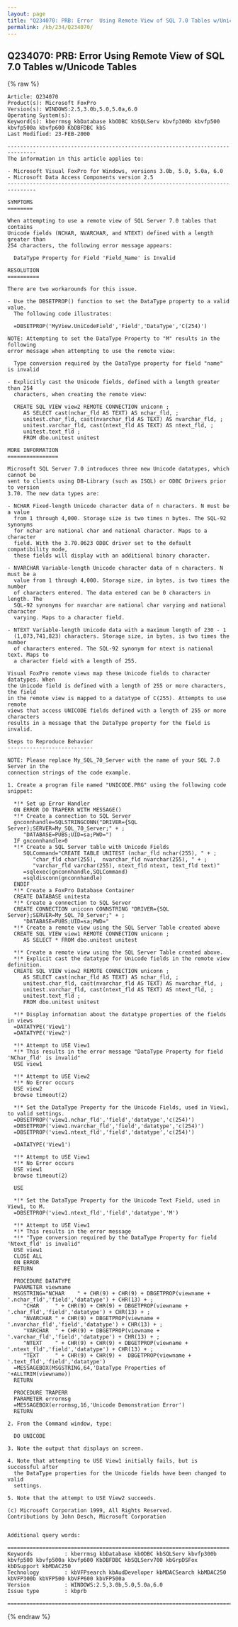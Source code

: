```yaml
---
layout: page
title: "Q234070: PRB: Error  Using Remote View of SQL 7.0 Tables w/Unicode Tables"
permalink: /kb/234/Q234070/
---
```


## Q234070: PRB: Error  Using Remote View of SQL 7.0 Tables w/Unicode Tables

{% raw %}

	Article: Q234070
	Product(s): Microsoft FoxPro
	Version(s): WINDOWS:2.5,3.0b,5.0,5.0a,6.0
	Operating System(s): 
	Keyword(s): kberrmsg kbDatabase kbODBC kbSQLServ kbvfp300b kbvfp500 kbvfp500a kbvfp600 KbDBFDBC kbS
	Last Modified: 23-FEB-2000
	
	-------------------------------------------------------------------------------
	The information in this article applies to:
	
	- Microsoft Visual FoxPro for Windows, versions 3.0b, 5.0, 5.0a, 6.0 
	- Microsoft Data Access Components version 2.5 
	-------------------------------------------------------------------------------
	
	SYMPTOMS
	========
	
	When attempting to use a remote view of SQL Server 7.0 tables that contains
	Unicode fields (NCHAR, NVARCHAR, and NTEXT) defined with a length greater than
	254 characters, the following error message appears:
	
	  DataType Property for Field 'Field_Name' is Invalid
	
	RESOLUTION
	==========
	
	There are two workarounds for this issue.
	
	- Use the DBSETPROP() function to set the DataType property to a valid value.
	  The following code illustrates:
	
	  =DBSETPROP('MyView.UniCodeField','Field','DataType','C(254)')
	
	NOTE: Attempting to set the DataType Property to "M" results in the following
	error message when attempting to use the remote view:
	
	  Type conversion required by the DataType property for field "name" is invalid
	
	- Explicitly cast the Unicode fields, defined with a length greater than 254
	  characters, when creating the remote view:
	
	  CREATE SQL VIEW view2 REMOTE CONNECTION uniconn ;
	     AS SELECT cast(nchar_fld AS TEXT) AS nchar_fld, ;
	     unitest.char_fld, cast(nvarchar_fld AS TEXT) AS nvarchar_fld, ;
	     unitest.varchar_fld, cast(ntext_fld AS TEXT) AS ntext_fld, ;
	     unitest.text_fld ;
	     FROM dbo.unitest unitest
	
	MORE INFORMATION
	================
	
	Microsoft SQL Server 7.0 introduces three new Unicode datatypes, which cannot be
	sent to clients using DB-Library (such as ISQL) or ODBC Drivers prior to version
	3.70. The new data types are:
	
	- NCHAR Fixed-length Unicode character data of n characters. N must be a value
	  from 1 through 4,000. Storage size is two times n bytes. The SQL-92 synonyms
	  for nchar are national char and national character. Maps to a character
	  field. With the 3.70.0623 ODBC driver set to the default compatibility mode,
	  these fields will display with an additional binary character.
	
	- NVARCHAR Variable-length Unicode character data of n characters. N must be a
	  value from 1 through 4,000. Storage size, in bytes, is two times the number
	  of characters entered. The data entered can be 0 characters in length. The
	  SQL-92 synonyms for nvarchar are national char varying and national character
	  varying. Maps to a character field.
	
	- NTEXT Variable-length Unicode data with a maximum length of 230 - 1
	  (1,073,741,823) characters. Storage size, in bytes, is two times the number
	  of characters entered. The SQL-92 synonym for ntext is national text. Maps to
	  a character field with a length of 255.
	
	Visual FoxPro remote views map these Unicode fields to character datatypes. When
	the Unicode field is defined with a length of 255 or more characters, the field
	in the remote view is mapped to a datatype of C(255). Attempts to use remote
	views that access UNICODE fields defined with a length of 255 or more characters
	results in a message that the DataType property for the field is invalid.
	
	Steps to Reproduce Behavior
	---------------------------
	
	NOTE: Please replace My_SQL_70_Server with the name of your SQL 7.0 Server in the
	connection strings of the code example.
	
	1. Create a program file named "UNICODE.PRG" using the following code snippet:
	
	  *!* Set up Error Handler
	  ON ERROR DO TRAPERR WITH MESSAGE()
	  *!* Create a connection to SQL Server
	  gnconnhandle=SQLSTRINGCONN("DRIVER={SQL Server};SERVER=My_SQL_70_Server;" + ;
	     "DATABASE=PUBS;UID=sa;PWD=")
	  IF gnconnhandle>0
	  *!* Create a SQL Server table with Unicode Fields
	     SQLCommand="CREATE TABLE UNITEST (nchar_fld nchar(255), " + ;
	        "char_fld char(255),  nvarchar_fld nvarchar(255), " + ;
	        "varchar_fld varchar(255), ntext_fld ntext, text_fld text)"
	     =sqlexec(gnconnhandle,SQLCommand)
	     =sqldisconn(gnconnhandle)
	  ENDIF
	  *!* Create a FoxPro Database Container
	  CREATE DATABASE unitesta
	  *!* Create a connection to SQL Server
	  CREATE CONNECTION uniconn CONNSTRING "DRIVER={SQL Server};SERVER=My_SQL_70_Server;" + ;
	     "DATABASE=PUBS;UID=sa;PWD="
	  *!* Create a remote view using the SQL Server Table created above
	  CREATE SQL VIEW view1 REMOTE CONNECTION uniconn ;
	     AS SELECT * FROM dbo.unitest unitest
	
	  *!* Create a remote view using the SQL Server Table created above.
	  *!* Explicit cast the datatype for Unicode fields in the remote view definition.
	  CREATE SQL VIEW view2 REMOTE CONNECTION uniconn ;
	     AS SELECT cast(nchar_fld AS TEXT) AS nchar_fld, ;
	     unitest.char_fld, cast(nvarchar_fld AS TEXT) AS nvarchar_fld, ;
	     unitest.varchar_fld, cast(ntext_fld AS TEXT) AS ntext_fld, ;
	     unitest.text_fld ;
	     FROM dbo.unitest unitest
	
	  *!* Display information about the datatype properties of the fields in views
	  =DATATYPE('View1')
	  =DATATYPE('View2')
	
	  *!* Attempt to USE View1
	  *!* This results in the error message "DataType Property for field 'NChar_fld' is invalid"
	  USE view1
	
	  *!* Attempt to USE View2
	  *!* No Error occurs
	  USE view2
	  browse timeout(2)
	
	  *!* Set the DataType Property for the Unicode Fields, used in View1, to valid settings.
	  =DBSETPROP('view1.nchar_fld','field','datatype','c(254)')
	  =DBSETPROP('view1.nvarchar_fld','field','datatype','c(254)')
	  =DBSETPROP('view1.ntext_fld','field','datatype','c(254)')
	
	  =DATATYPE('View1')
	
	  *!* Attempt to USE View1
	  *!* No Error occurs
	  USE view1
	  browse timeout(2)
	
	  USE
	
	  *!* Set the DataType Property for the Unicode Text Field, used in View1, to M.
	  =DBSETPROP('view1.ntext_fld','field','datatype','M')
	
	  *!* Attempt to USE View1
	  *!* This results in the error message
	  *!* "Type conversion required by the DataType Property for field 'Ntext_fld' is invalid"
	  USE view1
	  CLOSE ALL
	  ON ERROR
	  RETURN
	
	  PROCEDURE DATATYPE
	  PARAMETER viewname
	  MSGSTRING="NCHAR    " + CHR(9) + CHR(9) + DBGETPROP(viewname + '.nchar_fld','field','datatype') + CHR(13) + ;
	     "CHAR     " + CHR(9) + CHR(9) + DBGETPROP(viewname + '.char_fld','field','datatype') + CHR(13) + ;
	     "NVARCHAR " + CHR(9) + DBGETPROP(viewname + '.nvarchar_fld','field','datatype') + CHR(13) + ;
	     "VARCHAR  " + CHR(9) + DBGETPROP(viewname + '.varchar_fld','field','datatype') + CHR(13) + ;
	     "NTEXT    " + CHR(9) + CHR(9) + DBGETPROP(viewname + '.ntext_fld','field','datatype') + CHR(13) + ;
	     "TEXT     " + CHR(9) + CHR(9) +  DBGETPROP(viewname + '.text_fld','field','datatype')
	  =MESSAGEBOX(MSGSTRING,64,'DataType Properties of '+ALLTRIM(viewname))
	  RETURN
	
	  PROCEDURE TRAPERR
	  PARAMETER errormsg
	  =MESSAGEBOX(errormsg,16,'Unicode Demonstration Error')
	  RETURN
	
	2. From the Command window, type:
	
	  DO UNICODE
	
	3. Note the output that displays on screen.
	
	4. Note that attempting to USE View1 initially fails, but is successful after
	  the DataType properties for the Unicode fields have been changed to valid
	  settings.
	
	5. Note that the attempt to USE View2 succeeds.
	
	(c) Microsoft Corporation 1999, All Rights Reserved.
	Contributions by John Desch, Microsoft Corporation
	
	
	Additional query words:
	
	======================================================================
	Keywords          : kberrmsg kbDatabase kbODBC kbSQLServ kbvfp300b kbvfp500 kbvfp500a kbvfp600 KbDBFDBC kbSQLServ700 kbGrpDSFox kbDSupport kbMDAC250 
	Technology        : kbVFPsearch kbAudDeveloper kbMDACSearch kbMDAC250 kbVFP300b kbVFP500 kbVFP600 kbVFP500a
	Version           : WINDOWS:2.5,3.0b,5.0,5.0a,6.0
	Issue type        : kbprb
	
	=============================================================================
	

{% endraw %}
